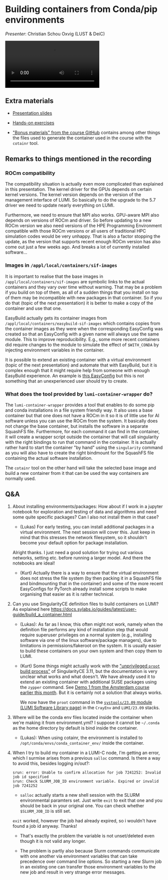 # Building containers from Conda/pip environments

*Presenter*: Christian Schou Oxvig (LUST & DeiC)

<video src="https://462000265.lumidata.eu/ai-20240529/recordings/06_BuildingContainers.mp4" controls="controls">
</video>


## Extra materials

-   [Presentation slides](https://462000265.lumidata.eu/ai-20240529/files/LUMI-ai-20240529-06-Building_containers_from_conda_pip_environments.pdf)

-   [Hands-on exercises](E06_BuildingContainers.md)

-   ["Bonus materials" from the course GitHub](https://github.com/Lumi-supercomputer/Getting_Started_with_AI_workshop/tree/ai-202405291/bonus_material)
    contains among other things the files used to generate the container used in the course with
    the `cotainr` tool.


## Remarks to things mentioned in the recording

### ROCm compatibility

The compatibility situation is actually even more complicated than explained in this presentation. The kernel driver for the GPUs depends on certain kernel versions. The kernel version depends on the version of the management interface of LUMI. So basically to do the upgrade to the 5.7 driver we need to update nearly everything on LUMI.

Furthermore, we need to ensure that MPI also works. GPU-aware MPI also depends on versions of ROCm and driver. So before updating to a new ROCm version we also need versions of the HPE Programming Environment compatible with those ROCm versions or all users of traditional HPC simulation codes would be very unhappy. That is also a factor stopping the update, as the version that supports recent enough ROCm version has also come out just a few weeks ago. And breaks a lot of currently installed software...


### Images in `/appl/local/containers/sif-images`

It is important to realise that the base images in `/appl/local/containers/sif-images` are symbolic links to the actual containers and they vary over time without warning. That may be a problem if you build on top of them, as all of a sudden things that you install on top of them may be incompatible with new packages in that container. So if you do that (topic of the next presentation) it is better to make a copy of the container and use that one.

EasyBuild actually gets its container images from `/appl/local/containers/easybuild-sif-images` which contains copies from the container images as they were when the corresponding EasyConfig was created so that an EasyConfig with a given name will always use the same module. This to improve reproducibility. E.g., some more recent containers did require changes to the module to simulate the effect of `$WITH_CONDA` by injecting environment variables in the container.

It is possible to extend an existing container with a virtual environment (topic of the next presentation) and automate that with EasyBuild, but it is complex enough that it might require help from someone with enough EasyBuild experience. An example is [this EasyConfig](https://lumi-supercomputer.github.io/LUMI-EasyBuild-docs/p/PyTorch/PyTorch-2.2.0-rocm-5.6.1-python-3.10-singularity-exampleVenv-20240315/) but this is not something that an unexperienced user should try to create.


### What does the tool provided by `lumi-container-wrapper` do?

The `lumi-container-wrapper` provides a tool that enables to do some pip and conda installations in a file system friendly way. It also uses a base container but that one does not have a ROCm in it so it is of little use for AI software unless you can use the ROCm from the system. It basically does not change the base container, but installs the software in a separate SquashFS file. Furthermore, for each command it can find in the container, it will create a wrapper script outside the container that will call singularity with the right bindings to run that command in the container. It is actually rather hard to start the container "by hand" using the `singularity` command as you will also have to create the right bindmount for the SquashFS file containing the actual software installation.

The `cotainr` tool on the other hand will take the selected base image and build a new container from it that can be used the way containers are normally used.


## Q&A

1.  About installing environments/packages: How about if I work in a jupyter notebook for exploration and testing of data and algorithms and need some quite specific packages? Can I also not install them in that case?

    -   (Lukas) For early testing, you can install additional packages in a virtual environment. The next session will cover this. Just keep in mind that this stresses the network filesystem, so it shouldn't become your default option for package installation.

    Alright thanks. I just need a good solution for trying out various networks, setting etc. before running a larger model. And there the notebooks are ideal!

    -   (Kurt) Actually there is a way to ensure that the virtual environment does not stress the file system (by then packing it in a SquashFS file and bindmounting that in the container) and some of the more recent EasyConfigs for PyTorch already install some scripts to make organising that easier as it is rather technical.

2.  Can you use SingularityCE definition files to build containers on LUMI? As explained here https://docs.sylabs.io/guides/latest/user-guide/build_a_container.html

    -   (Lukas): As far as I know, this often might not work, namely when the definition file performs any kind of installation step that would require superuser privileges on a normal system (e.g., installing software via one of the linux software/package managers), due to limitations in permissions/fakeroot on the system. It is usually easier to build these containers on your own system and then copy them to LUMI.

    -   (Kurt) Some things might actually work with the ["unprivileged `proot` build process"](https://github.com/Lumi-supercomputer/Getting_Started_with_AI_workshop/tree/ai-202405291/bonus_material) of SingularityCE 3.11, but the documentation is very unclear what works and what doesn't. We have already used it to extend an existing container with additional SUSE packages using the `zypper` command. See [Demo 1 from the Amsterdam course earlier this month](https://lumi-supercomputer.github.io/LUMI-training-materials/2day-20240502/Demo1/). But it is certainly not a solution that always works.

        We now have the `proot` command in the [`systools/23.09` module (LUMI Software Library page)](https://lumi-supercomputer.github.io/LUMI-EasyBuild-docs/s/systools/) in the `CrayEnv` and `LUMI/23.09` stacks.

3.  Where will be the conda env files located inside the container when we're making it from environment.yml? I suppose it cannot  be `~/.conda` as the home directory by default is bind inside the container. 

    -   (Lukas): When using cotainr, the environment is installed to `/opt/conda/envs/conda_container_env/` inside the container.

4.  When I try to build my container in a LUMI-C node, I'm getting an error, which I surmise arises from a previous `salloc` command. Is there a way to avoid this, besides logging in/out?:

    ```
    srun: error: Unable to confirm allocation for job 7241252: Invalid job id specified
    srun: Check SLURM_JOB_ID environment variable. Expired or invalid job 7241252
    ```

    -   `salloc` actually starts a new shell session with the SLURM environmental paramters set. Just write `exit` to exit that one and you should be back in your original one. You can check whether `$SLURM_JOB_ID` is still set.

    `exit` worked, however the job had already expired, so i wouldn't have found a job id anyway. Thanks!

    -   That's exactly the problem the variable is not unset/deleted even though it is not valid any longer.

    -   The problem is partly also because Slurm commands communicate with one another via environment variables that can take precedence over command line options. So starting a new Slurm job in an existing one can transfer those environment variables to the new job and result in very strange error messages.


